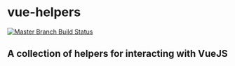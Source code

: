 # vue-helpers

[![Master Branch Build Status](https://img.shields.io/travis/elpete/vue-helpers/master.svg?style=flat-square&label=master)](https://travis-ci.org/elpete/vue-helpers)

## A collection of helpers for interacting with VueJS